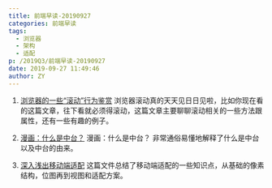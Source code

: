 ```yaml
---
title: 前端早读-20190927
categories: 前端早读
tags:
  - 浏览器
  - 架构
  - 适配
p: /2019Q3/前端早读-20190927
date: 2019-09-27 11:49:46
author: ZY
---
```

1. [浏览器的一些“滚动”行为鉴赏](https://juejin.im/post/5d75adfbe51d4561e84fcc9c?utm_source=gold_browser_extension)
浏览器滚动真的天天见日日见啦，比如你现在看的这篇文章，往下看就必须得滚动，这篇文章主要聊聊滚动相关的一些方法跟属性，还有一些有趣的例子。

2. [漫画：什么是中台？](https://mp.weixin.qq.com/s/rF7_xJBq4NJP6CmkW3HPpQ)
漫画：什么是中台？
非常通俗易懂地解释了什么是中台以及中台的由来。

3. [深入浅出移动端适配](https://juejin.im/post/5d87518f6fb9a06aed715ecf)
这篇文件总结了移动端适配的一些知识点，从基础的像素结构，位图再到视图和适配方案。
